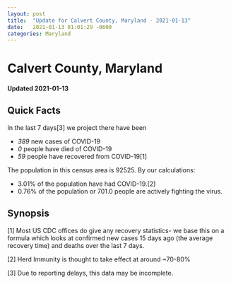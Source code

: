 ```yaml
---
layout: post
title:  "Update for Calvert County, Maryland - 2021-01-13"
date:   2021-01-13 01:01:29 -0600
categories: Maryland
---
```


# Calvert County, Maryland
#### Updated 2021-01-13

## Quick Facts

In the last 7 days[3] we project there have been
- *389* new cases of COVID-19
- *0* people have died of COVID-19
- *59* people have recovered from COVID-19[1]

The population in this census area is 92525. By our calculations:
- 3.01% of the population have had COVID-19.[2]
- 0.76% of the population or 701.0 people are actively fighting the virus.

## Synopsis




[1] Most US CDC offices do give any recovery statistics- we base this on a formula which looks at confirmed new cases
15 days ago (the average recovery time) and deaths over the last 7 days.

[2] Herd Immunity is thought to take effect at around ~70-80%

[3] Due to reporting delays, this data may be incomplete.
 
    